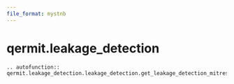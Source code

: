 ```yaml
---
file_format: mystnb
---
```


# qermit.leakage_detection

```{eval-rst}
.. autofunction:: qermit.leakage_detection.leakage_detection.get_leakage_detection_mitres
```
